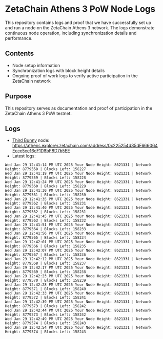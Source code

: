 # ZetaChain Athens 3 PoW Node Logs
This repository contains logs and proof that we have successfully set up and run a node on the ZetaChain Athens 3 network. The logs demonstrate continuous node operation, including synchronization details and performance.

## Contents
- Node setup information
- Synchronization logs with block height details
- Ongoing proof of work logs to verify active participation in the ZetaChain network

## Purpose
This repository serves as documentation and proof of participation in the ZetaChain Athens 3 PoW testnet.

## Logs

- [Third Bunny](https://thirdbunny.xyz/) node: https://athens.explorer.zetachain.com/address/0x225254d35dE666064Eccc5ce16eF1D8bF8D7b5EE
- Latest logs:
```
Wed Jan 29 12:41:14 PM UTC 2025 Your Node Height: 8621331 | Network Height: 8779558 | Blocks Left: 158227
Wed Jan 29 12:41:19 PM UTC 2025 Your Node Height: 8621331 | Network Height: 8779559 | Blocks Left: 158228
Wed Jan 29 12:41:24 PM UTC 2025 Your Node Height: 8621331 | Network Height: 8779560 | Blocks Left: 158229
Wed Jan 29 12:41:30 PM UTC 2025 Your Node Height: 8621331 | Network Height: 8779561 | Blocks Left: 158230
Wed Jan 29 12:41:35 PM UTC 2025 Your Node Height: 8621331 | Network Height: 8779562 | Blocks Left: 158231
Wed Jan 29 12:41:40 PM UTC 2025 Your Node Height: 8621331 | Network Height: 8779562 | Blocks Left: 158231
Wed Jan 29 12:41:45 PM UTC 2025 Your Node Height: 8621331 | Network Height: 8779563 | Blocks Left: 158232
Wed Jan 29 12:41:51 PM UTC 2025 Your Node Height: 8621331 | Network Height: 8779564 | Blocks Left: 158233
Wed Jan 29 12:41:56 PM UTC 2025 Your Node Height: 8621331 | Network Height: 8779565 | Blocks Left: 158234
Wed Jan 29 12:42:01 PM UTC 2025 Your Node Height: 8621331 | Network Height: 8779566 | Blocks Left: 158235
Wed Jan 29 12:42:07 PM UTC 2025 Your Node Height: 8621331 | Network Height: 8779567 | Blocks Left: 158236
Wed Jan 29 12:42:12 PM UTC 2025 Your Node Height: 8621331 | Network Height: 8779568 | Blocks Left: 158237
Wed Jan 29 12:42:17 PM UTC 2025 Your Node Height: 8621331 | Network Height: 8779569 | Blocks Left: 158238
Wed Jan 29 12:42:23 PM UTC 2025 Your Node Height: 8621331 | Network Height: 8779570 | Blocks Left: 158239
Wed Jan 29 12:42:28 PM UTC 2025 Your Node Height: 8621331 | Network Height: 8779571 | Blocks Left: 158240
Wed Jan 29 12:42:33 PM UTC 2025 Your Node Height: 8621331 | Network Height: 8779572 | Blocks Left: 158241
Wed Jan 29 12:42:39 PM UTC 2025 Your Node Height: 8621331 | Network Height: 8779573 | Blocks Left: 158242
Wed Jan 29 12:42:44 PM UTC 2025 Your Node Height: 8621331 | Network Height: 8779573 | Blocks Left: 158242
Wed Jan 29 12:42:49 PM UTC 2025 Your Node Height: 8621331 | Network Height: 8779574 | Blocks Left: 158243
Wed Jan 29 12:42:54 PM UTC 2025 Your Node Height: 8621331 | Network Height: 8779574 | Blocks Left: 158243
```
